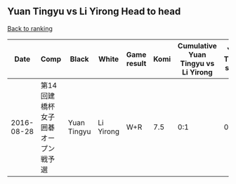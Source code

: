 ## Yuan Tingyu vs Li Yirong Head to head

[Back to ranking](../../index.md)




| **Date** | **Comp** | **Black** | **White** | **Game result** | **Komi** | **Cumulative Yuan Tingyu vs Li Yirong** | **Yuan Tingyu streak** | **Li Yirong streak** | 
| --- | --- | --- | --- | --- | --- | --- | --- | --- |
| 2016-08-28 | 第14回建橋杯女子囲碁オープン戦予選 | Yuan Tingyu | Li Yirong | W+R | 7.5 | 0:1 | 0 | 1 |




